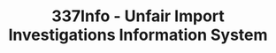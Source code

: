 ---
layout: default
bigquery: https://console.cloud.google.com/bigquery?p=patents-public-data&d=usitc_investigations&page=dataset&project=sheets-management-319211
citation: US International Trade Commission 337Info Unfair Import Investigations Information
  System
contributors: US International Trade Comission
cost: None
description: US International Trade Commission 337Info Unfair Import Investigations
  Information System contains data on investigations done under Section 337. Section
  337 declares the infringement of certain statutory intellectual property rights
  and other forms of unfair competition in import trade to be unlawful practices.
  Most Section 337 investigations involve allegations of patent or registered trademark
  infringement.
documentation: FAQ and tutorial available on the site
last_edit: Mon, 04 Apr 2022 19:10:40 GMT
location: https://pubapps2.usitc.gov/337external/
maintained_by: US International Trade Comission
schema_fields: '[''publication_number'', ''currentActiveALJ'', ''investigationTermDate'',
  ''finalIdOnViolationDue'', ''actualStartDateEvidHear'', ''docketNo'', ''respondent'',
  ''investigationNo'', ''ouiiParticipation'', ''ouiiAttorney'', ''patentNumber'',
  ''aljAssigned'', ''investigationType'', ''scheduledStartDateEvidHear'', ''patentNumbers'',
  ''teoIdIssueDate'', ''finalIdOnViolationIssue'', ''currentStatus'', ''title'', ''id'',
  ''cafcAppeals'', ''reportingRequirements'', ''dateComplaintFiled'', ''dateCreated'',
  ''teoProceedingInvolved'', ''complainant'', ''issueDateOtherNonFinal'', ''teoIdDueDate'',
  ''scheduledEndDateEvidHear'', ''htsNumbers'', ''gcAttorney'', ''startDateMarkmanHearing'',
  ''finalDetNoViolation'', ''finalDetViolation'', ''endDateMarkmanHearing'', ''copyrightNumbers'',
  ''teoReliefGranted'', ''targetDate'', ''lastUpdated'', ''actualEndDateEvidHear'',
  ''invUnfairAct'', ''markmanHearing'', ''internalRemand'', ''trademarkNumbers'',
  ''dateOfPublicationFrNotice'']'
shortname: unfair_import_investigations
tags:
- import
- legal
- trade
timeframe: 2008-2021 (prior to 2008 downloadable as a JSON file)
title: 337Info - Unfair Import Investigations Information System
uuid: 2721f5ec-e599-4890-9265-9706719fc71e
---